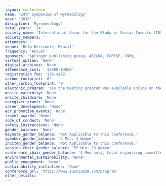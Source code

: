 ```yaml
---
layout: conference 
name: '24th Symposium of Myrmecology'
year: '2019'
discipline: 'Myremecology'
total_years: '24'
society_name: 'International Union for the Study of Social Insects (IUSSI)'
society_members: ''
attendees: ''
venue: 'Belo Horizonte, Brazil'
frequency: 'Annual'
sponsors: 'Springer publishing group, ABELHA, FAPESP, CNPq, '
virtual_option: 'None'
digital_archives: 'None'
attendance_cost: ' $2000-$4000'
registration_fee: '$38-$162'
carbon_footprint: '0'
other_carbon_footprint: '0'
electonic_program: 'Yes the meeting program was available online on the conference website.'
onsite_maternity: 'None'
onsite_childcare: 'None'
caregiver_grant: 'None'
career_development: 'None'
ecr_promotion_events: 'None'
travel_awards: 'None'
code_of_conduct: 'None'
safety_instructions: 'None'
gender_balance: 'None'
keynote_gender_balance: 'Not Applicable to this conference.'
speaker_gender_balance: '5 Men: 4 Women'
invited_gender_balance: 'Not Applicable to this conference.'
session_chair_gender_balance: '57 Men: 29 Women'
conference_chair_gender_balance: '3 Men only, Local organizing committee: 5 Men: 1 Woman'
environmental_sustainability: 'None'
public_engagement: 'None'
sustainability_initiatives: 'None'
conference_url: 'https://www.iussi2018.com/program'
other_details: ''
---
```

